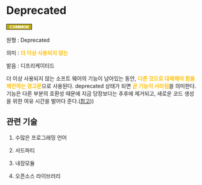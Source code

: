 <d-title>

# Deprecated

</d-title>

<d-label>

<d-inner>

![Common](../../2TAT1C/Label_Common.png)

</d-inner>

</d-label>

<d-origin>

원형 : Deprecated

</d-origin>

<d-mean>

의미  : <span style="color:#FFBF00; font-weight:bold;">더 이상 사용되지 않는</span>

</d-mean>

<d-pronunciation>

발음 : 디프리케이티드

</d-pronunciation>

<d-content>

더 이상 사용되지 않는 소프트 웨어의 기능이 남아있는 동안, <span style="color:#FFBF00; font-weight:bold;">다른 것으로 대체해야 함을 제안하는 경고문</span>으로 사용된다. deprecated 상태가 되면 <span style="color:#FFBF00; font-weight:bold;">곧 기능이 사라짐</span>을 의미한다. 기능은 다른 부분의 호환성 때문에 지금 당장보다는 추후에 제거되고, 새로운 코드 생성을 위한 여유 시간을 벌어다 준다.([참고](https://en.wikipedia.org/wiki/Deprecation#Software_deprecation)))

</d-content>

<d-relation>

## 관련 기술

<d-inner>

1. 수많은 프로그래밍 언어

</d-inner>

<d-inner>

2. 서드파티

</d-inner>

<d-inner>

3. 내장모듈

</d-inner>

<d-inner>

4. 오픈소스 라이브러리

</d-inner>

</d-relation>


